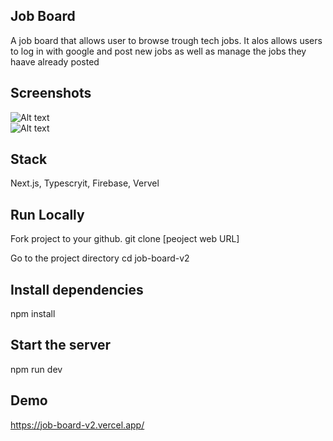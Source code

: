 ## Job Board

A job board that allows user to browse trough tech jobs. It alos allows users to log in with google and post new jobs as well as manage the jobs they haave already posted


## Screenshots
![Alt text](movieapp2.png?raw=true "movieapp2")
<br/>
![Alt text](movieapp1.png?raw=true "movieapp1")


## Stack
Next.js, Typescryit, Firebase, Vervel


## Run Locally
Fork project to your github.
git clone [peoject web URL]

Go to the project directory
cd job-board-v2

## Install dependencies
npm install

## Start the server 
npm run dev

## Demo
https://job-board-v2.vercel.app/

